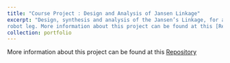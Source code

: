 ```yaml
---
title: "Course Project : Design and Analysis of Jansen Linkage"
excerpt: "Design, synthesis and analysis of the Jansen’s Linkage, for application as a mobile
robot leg. More information about this project can be found at this [Repository](https://github.com/NuminousLozenge/Theory-of-Mechanisms) <br/><img src='/images/course_projects/jansen_linkage.gif' height='300'>"
collection: portfolio
---
```


More information about this project can be found at this [Repository](https://github.com/NuminousLozenge/Theory-of-Mechanisms)